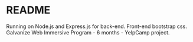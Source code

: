 # README

Running on Node.js and Express.js for back-end. Front-end bootstrap css.
Galvanize Web Immersive Program - 6 months - YelpCamp project.
